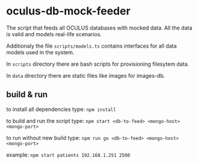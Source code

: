 # oculus-db-mock-feeder
The script that feeds all OCULUS databases with mocked data. All the data is valid and models real-life scenarios.

Additionaly the file `scripts/models.ts` contains interfaces for all data models used in the system.

In `scripts` directory there are bash scripts for provisioning filesytem data.

In `data` directory there are static files like images for images-db.

## build & run
to install all dependencies type: `npm install`

to build and run the script type: `npm start <db-to-feed> <mongo-host> <mongo-port>`

to run without new build type: `npm run go <db-to-feed> <mongo-host> <mongo-port>`

example: `npm start patients 192.168.1.251 2500`
